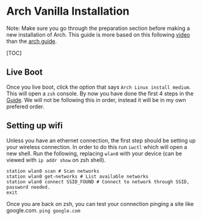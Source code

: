 # Arch Vanilla Installation

Note: Make sure you go through the preparation section before making a new installation of Arch. This guide is more based on this following [video](https://www.youtube.com/watch?v=FxeriGuJKTM) than the [arch guide](https://wiki.archlinux.org/title/Installation_guide).

[TOC]

## Live Boot
Once you live boot, click the option that says `Arch Linux install medium`. This will open a `zsh` console. By now you have done the first 4 steps in the [Guide](https://wiki.archlinux.org/title/Installation_guide). We will not be following this in order, instead it will be in my own prefered order.

## Setting up wifi
Unless you have an ethernet connection, the first step should be setting up your wireless connection. In order to do this run `iwctl` which will open a new shell. Run the following, replacing `wlan0` with your device (can be viewed with `ip addr show` on zsh shell).

```
station wlan0 scan # Scan networks
station wlan0 get-networks # List available networks
station wlan0 connect SSID_FOUND # Connect to network through SSID, password needed.
exit
```

Once you are back on zsh, you can test your connection pinging a site like google.com. `ping google.com`
